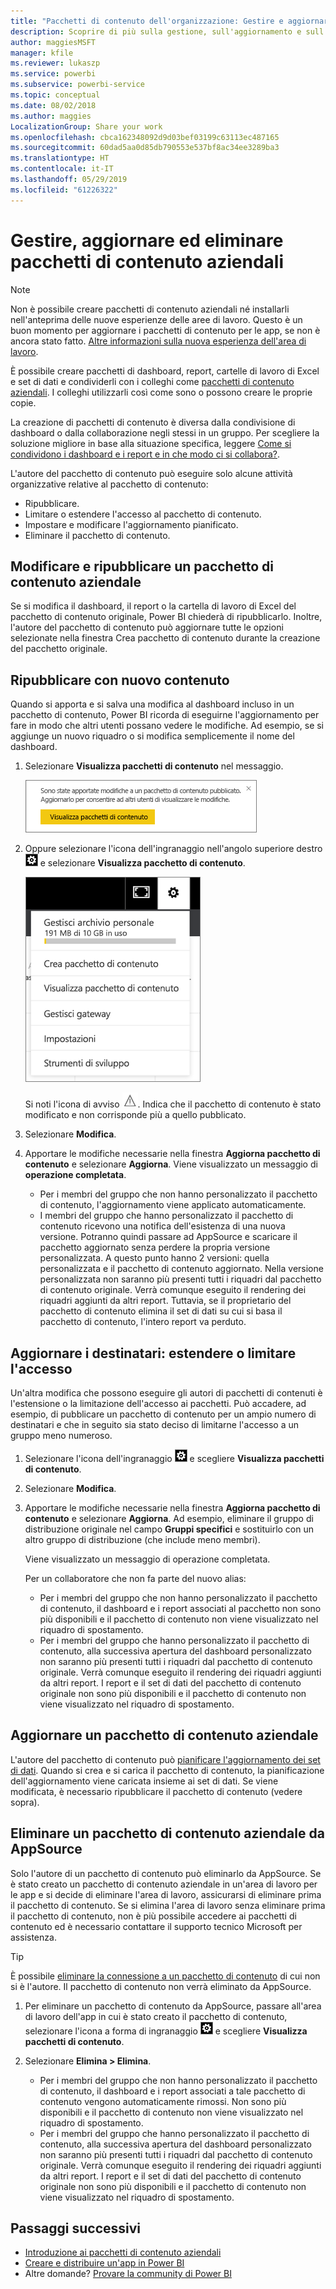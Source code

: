 ```yaml
---
title: "Pacchetti di contenuto dell'organizzazione: Gestire e aggiornare"
description: Scoprire di più sulla gestione, sull'aggiornamento e sull'eliminazione dei pacchetti di contenuto aziendali in Power BI.
author: maggiesMSFT
manager: kfile
ms.reviewer: lukaszp
ms.service: powerbi
ms.subservice: powerbi-service
ms.topic: conceptual
ms.date: 08/02/2018
ms.author: maggies
LocalizationGroup: Share your work
ms.openlocfilehash: cbca162348092d9d03bef03199c63113ec487165
ms.sourcegitcommit: 60dad5aa0d85db790553e537bf8ac34ee3289ba3
ms.translationtype: HT
ms.contentlocale: it-IT
ms.lasthandoff: 05/29/2019
ms.locfileid: "61226322"
---
```

# <a name="manage-update-and-delete-organizational-content-packs"></a>Gestire, aggiornare ed eliminare pacchetti di contenuto aziendali
> [!NOTE]
> Non è possibile creare pacchetti di contenuto aziendali né installarli nell'anteprima delle nuove esperienze delle aree di lavoro. Questo è un buon momento per aggiornare i pacchetti di contenuto per le app, se non è ancora stato fatto. [Altre informazioni sulla nuova esperienza dell'area di lavoro](service-create-the-new-workspaces.md).
> 

È possibile creare pacchetti di dashboard, report, cartelle di lavoro di Excel e set di dati e condividerli con i colleghi come [pacchetti di contenuto aziendali](service-organizational-content-pack-introduction.md). I colleghi utilizzarli così come sono o possono creare le proprie copie.

La creazione di pacchetti di contenuto è diversa dalla condivisione di dashboard o dalla collaborazione negli stessi in un gruppo. Per scegliere la soluzione migliore in base alla situazione specifica, leggere [Come si condividono i dashboard e i report e in che modo ci si collabora?](service-how-to-collaborate-distribute-dashboards-reports.md).

L'autore del pacchetto di contenuto può eseguire solo alcune attività organizzative relative al pacchetto di contenuto:

* Ripubblicare.
* Limitare o estendere l'accesso al pacchetto di contenuto.
* Impostare e modificare l'aggiornamento pianificato.
* Eliminare il pacchetto di contenuto.

## <a name="modify-and-re-publish-an-organizational-content-pack"></a>Modificare e ripubblicare un pacchetto di contenuto aziendale
Se si modifica il dashboard, il report o la cartella di lavoro di Excel del pacchetto di contenuto originale, Power BI chiederà di ripubblicarlo. Inoltre, l'autore del pacchetto di contenuto può aggiornare tutte le opzioni selezionate nella finestra Crea pacchetto di contenuto durante la creazione del pacchetto originale. 

## <a name="republish-with-new-content"></a>Ripubblicare con nuovo contenuto
Quando si apporta e si salva una modifica al dashboard incluso in un pacchetto di contenuto, Power BI ricorda di eseguirne l'aggiornamento per fare in modo che altri utenti possano vedere le modifiche. Ad esempio, se si aggiunge un nuovo riquadro o si modifica semplicemente il nome del dashboard.

1. Selezionare **Visualizza pacchetti di contenuto** nel messaggio.
   
   ![](media/service-organizational-content-pack-manage-update-delete/pbi_contpkchangesmessage.png)
2. Oppure selezionare l'icona dell'ingranaggio nell'angolo superiore destro ![](media/service-organizational-content-pack-manage-update-delete/cog.png) e selezionare **Visualizza pacchetto di contenuto**.
   
   ![](media/service-organizational-content-pack-manage-update-delete/pbi_contpkview.png)
   
   Si noti l'icona di avviso ![](media/service-organizational-content-pack-manage-update-delete/pbi_contpkwarningicon.png).  Indica che il pacchetto di contenuto è stato modificato e non corrisponde più a quello pubblicato.
3. Selezionare **Modifica**.  
4. Apportare le modifiche necessarie nella finestra **Aggiorna pacchetto di contenuto** e selezionare **Aggiorna**. Viene visualizzato un messaggio di **operazione completata**.
   
   * Per i membri del gruppo che non hanno personalizzato il pacchetto di contenuto, l'aggiornamento viene applicato automaticamente.
   * I membri del gruppo che hanno personalizzato il pacchetto di contenuto ricevono una notifica dell'esistenza di una nuova versione.  Potranno quindi passare ad AppSource e scaricare il pacchetto aggiornato senza perdere la propria versione personalizzata.  A questo punto hanno 2 versioni: quella personalizzata e il pacchetto di contenuto aggiornato.  Nella versione personalizzata non saranno più presenti tutti i riquadri dal pacchetto di contenuto originale.  Verrà comunque eseguito il rendering dei riquadri aggiunti da altri report. Tuttavia, se il proprietario del pacchetto di contenuto elimina il set di dati su cui si basa il pacchetto di contenuto, l'intero report va perduto.  

## <a name="update-the-audience-expand-or-restrict-access"></a>Aggiornare i destinatari: estendere o limitare l'accesso
Un'altra modifica che possono eseguire gli autori di pacchetti di contenuti è l'estensione o la limitazione dell'accesso ai pacchetti.  Può accadere, ad esempio, di pubblicare un pacchetto di contenuto per un ampio numero di destinatari e che in seguito sia stato deciso di limitarne l'accesso a un gruppo meno numeroso.  

1. Selezionare l'icona dell'ingranaggio ![](media/service-organizational-content-pack-manage-update-delete/cog.png) e scegliere **Visualizza pacchetti di contenuto**.
2. Selezionare **Modifica**. 
3. Apportare le modifiche necessarie nella finestra **Aggiorna pacchetto di contenuto** e selezionare **Aggiorna**. Ad esempio, eliminare il gruppo di distribuzione originale nel campo **Gruppi specifici** e sostituirlo con un altro gruppo di distribuzione (che include meno membri).
   
   Viene visualizzato un messaggio di operazione completata.
   
   Per un collaboratore che non fa parte del nuovo alias:
   
   * Per i membri del gruppo che non hanno personalizzato il pacchetto di contenuto, il dashboard e i report associati al pacchetto non sono più disponibili e il pacchetto di contenuto non viene visualizzato nel riquadro di spostamento.
   * Per i membri del gruppo che hanno personalizzato il pacchetto di contenuto, alla successiva apertura del dashboard personalizzato non saranno più presenti tutti i riquadri dal pacchetto di contenuto originale.  Verrà comunque eseguito il rendering dei riquadri aggiunti da altri report. I report e il set di dati del pacchetto di contenuto originale non sono più disponibili e il pacchetto di contenuto non viene visualizzato nel riquadro di spostamento.   

## <a name="refresh-an-organizational-content-pack"></a>Aggiornare un pacchetto di contenuto aziendale
L'autore del pacchetto di contenuto può [pianificare l'aggiornamento dei set di dati](refresh-data.md).  Quando si crea e si carica il pacchetto di contenuto, la pianificazione dell'aggiornamento viene caricata insieme ai set di dati. Se viene modificata, è necessario ripubblicare il pacchetto di contenuto (vedere sopra).

## <a name="delete-an-organizational-content-pack-from-appsource"></a>Eliminare un pacchetto di contenuto aziendale da AppSource
Solo l'autore di un pacchetto di contenuto può eliminarlo da AppSource. Se è stato creato un pacchetto di contenuto aziendale in un'area di lavoro per le app e si decide di eliminare l'area di lavoro, assicurarsi di eliminare prima il pacchetto di contenuto. Se si elimina l'area di lavoro senza eliminare prima il pacchetto di contenuto, non è più possibile accedere ai pacchetti di contenuto ed è necessario contattare il supporto tecnico Microsoft per assistenza. 

> [!TIP]
> È possibile [eliminare la connessione a un pacchetto di contenuto](service-organizational-content-pack-disconnect.md) di cui non si è l'autore. Il pacchetto di contenuto non verrà eliminato da AppSource.
> 
> 

1. Per eliminare un pacchetto di contenuto da AppSource, passare all'area di lavoro dell'app in cui è stato creato il pacchetto di contenuto, selezionare l'icona a forma di ingranaggio ![](media/service-organizational-content-pack-manage-update-delete/cog.png) e scegliere **Visualizza pacchetti di contenuto**.
2. Selezionare **Elimina \> Elimina**. 
   
   * Per i membri del gruppo che non hanno personalizzato il pacchetto di contenuto, il dashboard e i report associati a tale pacchetto di contenuto vengono automaticamente rimossi. Non sono più disponibili e il pacchetto di contenuto non viene visualizzato nel riquadro di spostamento.
   * Per i membri del gruppo che hanno personalizzato il pacchetto di contenuto, alla successiva apertura del dashboard personalizzato non saranno più presenti tutti i riquadri dal pacchetto di contenuto originale.  Verrà comunque eseguito il rendering dei riquadri aggiunti da altri report. I report e il set di dati del pacchetto di contenuto originale non sono più disponibili e il pacchetto di contenuto non viene visualizzato nel riquadro di spostamento.   

## <a name="next-steps"></a>Passaggi successivi
* [Introduzione ai pacchetti di contenuto aziendali](service-organizational-content-pack-introduction.md)
* [Creare e distribuire un'app in Power BI](service-create-distribute-apps.md) 
* Altre domande? [Provare la community di Power BI](http://community.powerbi.com/)

